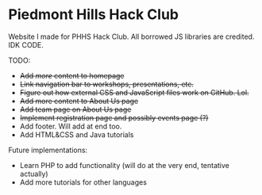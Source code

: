 # Piedmont Hills Hack Club
Website I made for PHHS Hack Club. All borrowed JS libraries are credited. 
IDK CODE.

TODO:
* <s>Add *more* content to homepage</s>
* <s>Link navigation bar to workshops, presentations, etc.</s>
* <s>Figure out how external CSS and JavaScript files work on GitHub. Lol.</s>
* <s>Add more content to About Us page</s>
* <s>Add team page on About Us page</s>
* <s>Implement registration page and possibly events page (?)</s>
* Add footer. Will add at end too.
* Add HTML&CSS and Java tutorials

<!-- WHY
      ARE
        YOU
          HERE-->
Future implementations:
* Learn PHP to add functionality (will do at the very end, tentative actually)
* Add more tutorials for other languages
